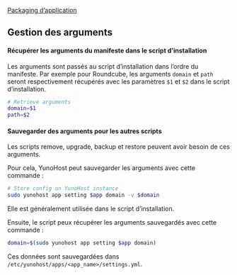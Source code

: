 <a class="btn btn-lg btn-default" href="packaging_apps_fr">Packaging d’application</a>

## Gestion des arguments
#### Récupérer les arguments du manifeste dans le script d’installation
Les arguments sont passés au script d’installation dans l’ordre du manifeste. Par exemple pour Roundcube, les arguments `domain` et `path` seront respectivement récupérés avec les paramètres `$1` et `$2` dans le script d’installation.

```bash
# Retrieve arguments
domain=$1
path=$2
```

#### Sauvegarder des arguments pour les autres scripts
Les scripts remove, upgrade, backup et restore peuvent avoir besoin de ces arguments.

Pour cela, YunoHost peut sauvegarder les arguments avec cette commande :
```bash
# Store config on YunoHost instance
sudo yunohost app setting $app domain -v $domain
```
Elle est généralement utilisée dans le script d’installation.

Ensuite, le script peux récupérer les arguments sauvegardés avec cette commande :
```bash
domain=$(sudo yunohost app setting $app domain)
```

Ces données sont sauvegardées dans `/etc/yunohost/apps/<app_name>/settings.yml`.